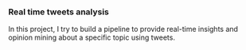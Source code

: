 ### Real time tweets analysis
In this project, I try to build a pipeline to provide real-time insights and opinion mining about a specific topic using tweets.